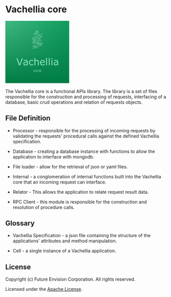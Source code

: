 # Vachellia core
<img src="assets/icons/Vachellia_core.png" width="200">

The Vachellia core is a functional APIs library. The library is a set of files responsible for the construction and processing of requests, interfacing of a database, basic crud operations and relation of requests objects.

## File Definition

- Processor - responsible for the processing of incoming requests by validating the requests' procedural calls against the defined Vachellia specification.

- Database - creating a database instance with functions to allow the application to interface with mongodb. 

- File loader - allow for the retrieval of json or yaml files.

- Internal - a conglomeration of internal functions built into the Vachellia core that an incoming request can interface.

- Relator - This allows the application to relate request result data.

- RPC Client - this module is responsible for the construction and  resolution of procedure calls.

## Glossary

- Vachellia Specification - a json file containing the structure of the applications' attributes and method manipulation.

- Cell - a single instance of a Vachellia application.

## License
Copyright (c) Future Envision Corporation. All rights reserved.

Licensed under the [Apache License](./LICENSE).
